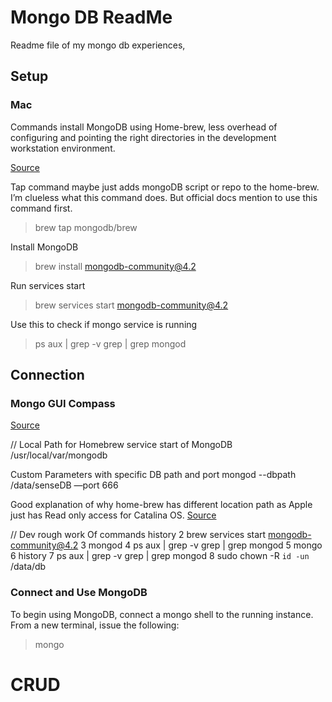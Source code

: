 # Mongo DB ReadMe


Readme file of my mongo db experiences,






## Setup

### Mac

Commands install MongoDB using Home-brew, less overhead of configuring and pointing the right directories in the development workstation environment.


[Source](https://docs.mongodb.com/manual/tutorial/install-mongodb-on-os-x/)

Tap command maybe just adds mongoDB script or repo to the home-brew. I’m clueless what this command does. But official docs mention to use this command first.

> brew tap mongodb/brew

Install MongoDB
> brew install mongodb-community@4.2

Run services start
> brew services start mongodb-community@4.2

Use this to check if mongo service is running
> ps aux | grep -v grep | grep mongod



## Connection

### Mongo GUI Compass
[Source](https://docs.mongodb.com/compass/current/#compass-index)

// Local Path for Homebrew service start of MongoDB
/usr/local/var/mongodb


Custom Parameters with specific DB path and port
mongod --dbpath /data/senseDB —port 666


Good explanation of why home-brew has different location path as Apple just has Read only access for Catalina OS. 
[Source](https://stackoverflow.com/questions/58283257/mongodb-cant-find-data-directory-after-upgrading-to-mac-os-10-15-catalina)


// Dev rough work Of commands 
history
    2  brew services start mongodb-community@4.2
    3  mongod
    4  ps aux | grep -v grep | grep mongod
    5  mongo
    6  history
    7  ps aux | grep -v grep | grep mongod
    8  sudo chown -R `id -un` /data/db



### Connect and Use MongoDB

To begin using MongoDB, connect a mongo shell to the running instance. From a new terminal, issue the following:

> mongo





# CRUD